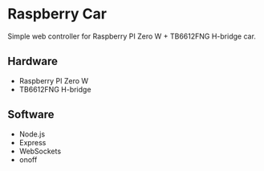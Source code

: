 # Raspberry Car
Simple web controller for Raspberry PI Zero W + TB6612FNG H-bridge car.

## Hardware
- Raspberry PI Zero W
- TB6612FNG H-bridge

## Software
- Node.js
- Express
- WebSockets
- onoff
